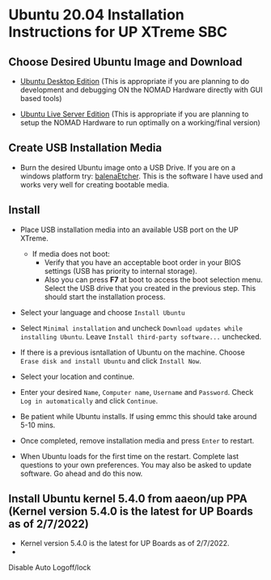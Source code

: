 # Ubuntu 20.04 Installation Instructions for UP XTreme SBC

## Choose Desired Ubuntu Image and Download

* [Ubuntu Desktop Edition](https://releases.ubuntu.com/20.04/ubuntu-20.04.3-desktop-amd64.iso) (This is appropriate if you are planning to do development and debugging ON the NOMAD Hardware directly with GUI based tools)

* [Ubuntu Live Server Edition](https://releases.ubuntu.com/20.04/ubuntu-20.04.3-live-server-amd64.iso) (This is appropriate if you are planning to setup the NOMAD Hardware to run optimally on a working/final version)

## Create USB Installation Media
* Burn the desired Ubuntu image onto a USB Drive.  If you are on a windows platform try: [balenaEtcher](https://etcher.io).  This is the software I have used and works very well for creating bootable media.

## Install

* Place USB installation media into an available USB port on the UP XTreme.
  * If media does not boot:
    * Verify that you have an acceptable boot order in your BIOS settings (USB has priority to internal storage).
    * Also you can press **F7** at boot to access the boot selection menu.  Select the USB drive that you created in the previous step.  This should start the installation process.

* Select your language and choose ```Install Ubuntu```
* Select ```Minimal installation``` and uncheck ```Download updates while installing Ubuntu```.  Leave ```Install third-party software...``` unchecked.
* If there is a previous isntallation of Ubuntu on the machine.  Choose ```Erase disk and install Ubuntu``` and click ```Install Now```.
* Select your location and continue.
* Enter your desired ```Name```, ```Computer name```, ```Username``` and ```Password```.  Check ```Log in automatically``` and click ```Continue```.
* Be patient while Ubuntu installs.  If using emmc this should take around 5-10 mins.
* Once completed, remove installation media and press ```Enter``` to restart.

* When Ubuntu loads for the first time on the restart.  Complete last questions to your own preferences.  You may also be asked to update software.  Go ahead and do this now.

## Install Ubuntu kernel 5.4.0 from aaeon/up PPA (Kernel version 5.4.0 is the latest for UP Boards as of 2/7/2022)
  * Kernel version 5.4.0 is the latest for UP Boards as of 2/7/2022.
  * 
Disable Auto Logoff/lock

